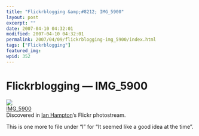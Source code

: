 ```yaml
---
title: "Flickrblogging &amp;#8212; IMG_5900"
layout: post
excerpt: ""
date: 2007-04-10 04:32:01
modified: 2007-04-10 04:32:01
permalink: 2007/04/09/flickrblogging-img_5900/index.html
tags: ["Flickrblogging"]
featured_img: 
wpid: 352
---
```


# Flickrblogging &#8212; IMG_5900

[![](http://farm1.static.flickr.com/34/121804177_afc18f93ee_m.jpg)](http://www.flickr.com/photos/ianhampton/121804177/ "IMG_5900 from flickr.com")  
[IMG\_5900](http://www.flickr.com/photos/ianhampton/121804177/)  
Discovered in [Ian Hampton](http://www.flickr.com/people/ianhampton/)‘s Flickr photostream.

This is one more to file under “I” for “It seemed like a good idea at the time”.